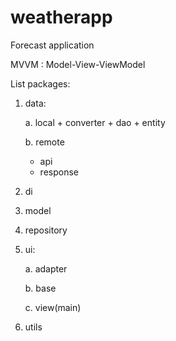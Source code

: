 # weatherapp
Forecast application

MVVM : Model-View-ViewModel

List packages:

1.  data:

    a. local
        + converter
        + dao
        + entity


    b. remote 
    + api 
    + response
2.  di
3.  model
4.  repository
5.  ui:

    a. adapter

    b. base

    c. view(main)
6.  utils


